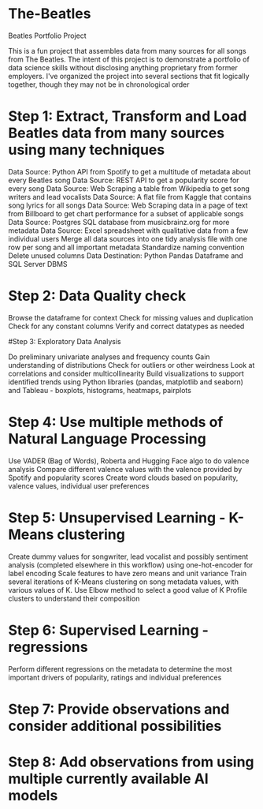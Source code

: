 # The-Beatles
Beatles Portfolio Project

This is a fun project that assembles data from many sources for all songs from The Beatles. The intent of this project is to demonstrate a portfolio of data science skills without disclosing anything proprietary from former employers. I've organized the project into several sections that fit logically together, though they may not be in chronological order

# Step 1: Extract, Transform and Load Beatles data from many sources using many techniques

Data Source: Python API from Spotify to get a multitude of metadata about every Beatles song Data Source: REST API to get a popularity score for every song Data Source: Web Scraping a table from Wikipedia to get song writers and lead vocalists Data Source: A flat file from Kaggle that contains song lyrics for all songs Data Source: Web Scraping data in a page of text from Billboard to get chart performance for a subset of applicable songs Data Source: Postgres SQL database from musicbrainz.org for more metadata Data Source: Excel spreadsheet with qualitative data from a few individual users Merge all data sources into one tidy analysis file with one row per song and all important metadata Standardize naming convention Delete unused columns Data Destination: Python Pandas Dataframe and SQL Server DBMS

# Step 2: Data Quality check

Browse the dataframe for context Check for missing values and duplication Check for any constant columns Verify and correct datatypes as needed

#Step 3: Exploratory Data Analysis

Do preliminary univariate analyses and frequency counts Gain understanding of distributions Check for outliers or other weirdness Look at correlations and consider multicollinearity Build visualizations to support identified trends using Python libraries (pandas, matplotlib and seaborn) and Tableau - boxplots, histograms, heatmaps, pairplots

# Step 4: Use multiple methods of Natural Language Processing

Use VADER (Bag of Words), Roberta and Hugging Face algo to do valence analysis Compare different valence values with the valence provided by Spotify and popularity scores Create word clouds based on popularity, valence values, individual user preferences

# Step 5: Unsupervised Learning - K-Means clustering

Create dummy values for songwriter, lead vocalist and possibly sentiment analysis (completed elsewhere in this workflow) using one-hot-encoder for label encoding Scale features to have zero means and unit variance Train several iterations of K-Means clustering on song metadata values, with various values of K. Use Elbow method to select a good value of K Profile clusters to understand their composition

# Step 6: Supervised Learning - regressions

Perform different regressions on the metadata to determine the most important drivers of popularity, ratings and individual preferences

# Step 7: Provide observations and consider additional possibilities

# Step 8: Add observations from using multiple currently available AI models

